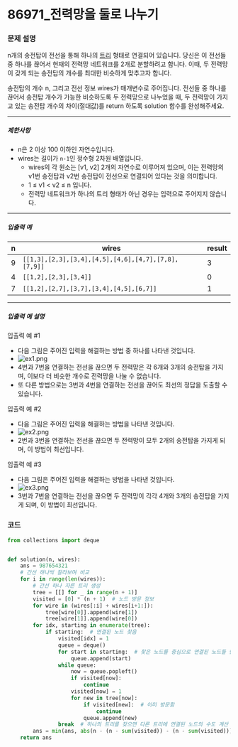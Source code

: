 # 86971_전력망을 둘로 나누기

### 문제 설명

n개의 송전탑이 전선을 통해 하나의 [트리](https://en.wikipedia.org/wiki/Tree_(data_structure)) 형태로 연결되어 있습니다. 당신은 이 전선들 중 하나를 끊어서 현재의 전력망 네트워크를 2개로 분할하려고 합니다. 이때, 두 전력망이 갖게 되는 송전탑의 개수를 최대한 비슷하게 맞추고자 합니다.

송전탑의 개수 n, 그리고 전선 정보 wires가 매개변수로 주어집니다. 전선들 중 하나를 끊어서 송전탑 개수가 가능한 비슷하도록 두 전력망으로 나누었을 때, 두 전력망이 가지고 있는 송전탑 개수의 차이(절대값)를 return 하도록 solution 함수를 완성해주세요.

------

##### 제한사항

- n은 2 이상 100 이하인 자연수입니다.
- wires는 길이가 `n-1`인 정수형 2차원 배열입니다.
  - wires의 각 원소는 [v1, v2] 2개의 자연수로 이루어져 있으며, 이는 전력망의 v1번 송전탑과 v2번 송전탑이 전선으로 연결되어 있다는 것을 의미합니다.
  - 1 ≤ v1 < v2 ≤ n 입니다.
  - 전력망 네트워크가 하나의 트리 형태가 아닌 경우는 입력으로 주어지지 않습니다.

------

##### 입출력 예

| n    | wires                                               | result |
| ---- | --------------------------------------------------- | ------ |
| 9    | `[[1,3],[2,3],[3,4],[4,5],[4,6],[4,7],[7,8],[7,9]]` | 3      |
| 4    | `[[1,2],[2,3],[3,4]]`                               | 0      |
| 7    | `[[1,2],[2,7],[3,7],[3,4],[4,5],[6,7]]`             | 1      |

------

##### 입출력 예 설명

입출력 예 #1

- 다음 그림은 주어진 입력을 해결하는 방법 중 하나를 나타낸 것입니다.
- ![ex1.png](86971_전력망을둘로나누기.assets/ex1.png)
- 4번과 7번을 연결하는 전선을 끊으면 두 전력망은 각 6개와 3개의 송전탑을 가지며, 이보다 더 비슷한 개수로 전력망을 나눌 수 없습니다.
- 또 다른 방법으로는 3번과 4번을 연결하는 전선을 끊어도 최선의 정답을 도출할 수 있습니다.

입출력 예 #2

- 다음 그림은 주어진 입력을 해결하는 방법을 나타낸 것입니다.
- ![ex2.png](86971_전력망을둘로나누기.assets/ex2.png)
- 2번과 3번을 연결하는 전선을 끊으면 두 전력망이 모두 2개의 송전탑을 가지게 되며, 이 방법이 최선입니다.

입출력 예 #3

- 다음 그림은 주어진 입력을 해결하는 방법을 나타낸 것입니다.
- ![ex3.png](86971_전력망을둘로나누기.assets/ex3.png)
- 3번과 7번을 연결하는 전선을 끊으면 두 전력망이 각각 4개와 3개의 송전탑을 가지게 되며, 이 방법이 최선입니다.



### 코드

```python
from collections import deque


def solution(n, wires):
    ans = 987654321
    # 간선 하나씩 잘라보며 비교
    for i in range(len(wires)):
        # 간선 하나 자른 트리 생성
        tree = [[] for _ in range(n + 1)]
        visited = [0] * (n + 1)  # 노드 방문 정보
        for wire in (wires[:i] + wires[i+1:]):
            tree[wire[0]].append(wire[1])
            tree[wire[1]].append(wire[0])
        for idx, starting in enumerate(tree):
            if starting:  # 연결된 노드 찾음
                visited[idx] = 1
                queue = deque()
                for start in starting:  # 찾은 노드를 중심으로 연결된 노드들 탐색 (BFS)
                    queue.append(start)
                while queue:
                    now = queue.popleft()
                    if visited[now]:
                        continue
                    visited[now] = 1
                    for new in tree[now]:
                        if visited[new]:  # 이미 방문함
                            continue
                        queue.append(new)
                break  # 하나의 트리를 찾으면 다른 트리에 연결된 노드의 수도 계산 가능
        ans = min(ans, abs(n - (n - sum(visited)) - (n - sum(visited))))
    return ans
```

